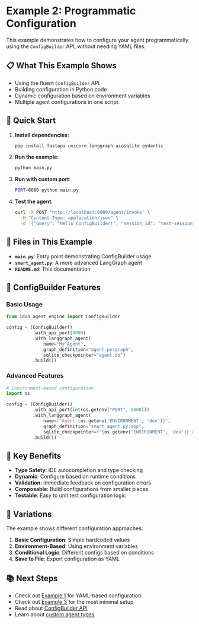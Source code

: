 # Example 2: Programmatic Configuration

This example demonstrates how to configure your agent programmatically using the `ConfigBuilder` API, without needing YAML files.

## 📋 What This Example Shows

- Using the fluent `ConfigBuilder` API
- Building configuration in Python code
- Dynamic configuration based on environment variables
- Multiple agent configurations in one script

## 🚀 Quick Start

1. **Install dependencies**:
   ```bash
   pip install fastapi uvicorn langgraph aiosqlite pydantic
   ```

2. **Run the example**:
   ```bash
   python main.py
   ```

3. **Run with custom port**:
   ```bash
   PORT=8080 python main.py
   ```

4. **Test the agent**:
   ```bash
   curl -X POST "http://localhost:8000/agent/invoke" \
     -H "Content-Type: application/json" \
     -d '{"query": "Hello ConfigBuilder!", "session_id": "test-session"}'
   ```

## 📁 Files in This Example

- **`main.py`**: Entry point demonstrating ConfigBuilder usage
- **`smart_agent.py`**: A more advanced LangGraph agent
- **`README.md`**: This documentation

## 🔧 ConfigBuilder Features

### Basic Usage
```python
from idun_agent_engine import ConfigBuilder

config = (ConfigBuilder()
          .with_api_port(8080)
          .with_langgraph_agent(
              name="My Agent",
              graph_definition="agent.py:graph",
              sqlite_checkpointer="agent.db")
          .build())
```

### Advanced Features
```python
# Environment-based configuration
import os

config = (ConfigBuilder()
          .with_api_port(int(os.getenv("PORT", 8000)))
          .with_langgraph_agent(
              name=f"Agent-{os.getenv('ENVIRONMENT', 'dev')}",
              graph_definition="smart_agent.py:app",
              sqlite_checkpointer=f"{os.getenv('ENVIRONMENT', 'dev')}_agent.db")
          .build())
```

## 🎯 Key Benefits

- **Type Safety**: IDE autocompletion and type checking
- **Dynamic**: Configure based on runtime conditions
- **Validation**: Immediate feedback on configuration errors
- **Composable**: Build configurations from smaller pieces
- **Testable**: Easy to unit test configuration logic

## 🔄 Variations

The example shows different configuration approaches:

1. **Basic Configuration**: Simple hardcoded values
2. **Environment-Based**: Using environment variables
3. **Conditional Logic**: Different configs based on conditions
4. **Save to File**: Export configuration as YAML

## 📚 Next Steps

- Check out [Example 1](../01_basic_config_file/) for YAML-based configuration
- Check out [Example 3](../03_minimal_setup/) for the most minimal setup
- Read about [ConfigBuilder API](../../README_USER_API.md#configuration-reference)
- Learn about [custom agent types](../../README_USER_API.md#supported-agent-types) 